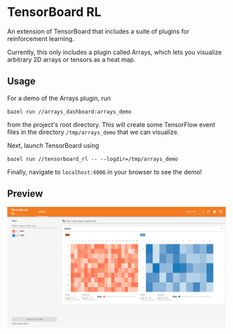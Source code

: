 # TensorBoard RL

An extension of TensorBoard that includes a suite of plugins for reinforcement
learning.

Currently, this only includes a plugin called Arrays, which lets you visualize
arbitrary 2D arrays or tensors as a heat map.

## Usage

For a demo of the Arrays plugin, run

```
bazel run //arrays_dashboard:arrays_demo
```

from the project's root directory. This will create some TensorFlow event files
in the directory `/tmp/arrays_demo` that we can visualize.

Next, launch TensorBoard using

```
bazel run //tensorboard_rl -- --logdir=/tmp/arrays_demo
```

Finally, navigate to `localhost:6006` in your browser to see the demo!

## Preview

![](./imgs/arrays-preview.png)
